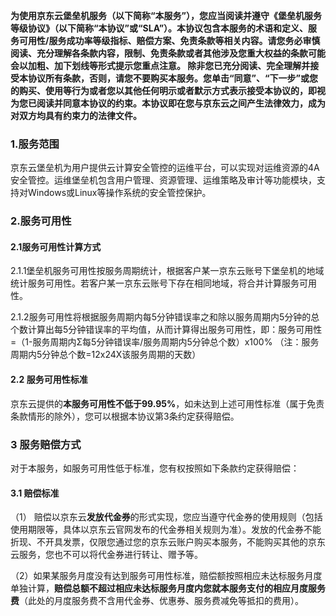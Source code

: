 **为使用京东云堡垒机服务（以下简称“本服务”），您应当阅读并遵守《堡垒机服务等级协议》（以下简称“本协议”或“SLA”）。本协议包含本服务的术语和定义、服务可用性/服务成功率等级指标、赔偿方案、免责条款等相关内容。请您务必审慎阅读、充分理解各条款内容，限制、免责条款或者其他涉及您重大权益的条款可能会以加粗、加下划线等形式提示您重点注意。
除非您已充分阅读、完全理解并接受本协议所有条款，否则，请您不要购买本服务。您单击“同意”、“下一步”或您的购买、使用等行为或者您以其他任何明示或者默示方式表示接受本协议的，即视为您已阅读并同意本协议的约束。本协议即在您与京东云之间产生法律效力，成为对双方均具有约束力的法律文件。**

### 1.服务范围

京东云堡垒机为用户提供云计算安全管控的运维平台，可以实现对运维资源的4A安全管控。运维堡垒机包含用户管理、资源管理、运维策略及审计等功能模块，支持对Windows或Linux等操作系统的安全管控保护。

### 2.服务可用性

#### 2.1服务可用性计算方式

2.1.1堡垒机服务可用性按服务周期统计，根据客户某一京东云账号下堡垒机的地域统计服务可用性。若客户某一京东云账号下存在相同地域，将合并计算服务可用性。

2.1.2服务可用性将根据服务周期内每5分钟错误率之和除以服务周期内5分钟的总个数计算出每5分钟错误率的平均值，从而计算得出服务可用性，即：服务可用性=（1-服务周期内Σ每5分钟错误率/服务周期内5分钟总个数）x100% （注：服务周期内5分钟总个数=12x24X该服务周期的天数）

#### 2.2 服务可用性标准

京东云提供的**本服务可用性不低于99.95%**，如未达到上述可用性标准（属于免责条款情形的除外），您可以根据本协议第3条约定获得赔偿。

### 3 服务赔偿方式

对于本服务，如服务可用性低于标准，您有权按照如下条款约定获得赔偿：

#### 3.1 赔偿标准

（1） 赔偿以京东云**发放代金券**的形式实现，您应当遵守代金券的使用规则（包括使用期限等，具体以京东云官网发布的代金券相关规则为准）。发放的代金券不能折现、不开具发票，仅限您通过您的京东云账户购买本服务，不能购买其他的京东云服务，您也不可以将代金券进行转让、赠予等。 

（2）如果某服务月度没有达到服务可用性标准，赔偿额按照相应未达标服务月度单独计算，**赔偿总额不超过相应未达标服务月度内您就本服务支付的相应月度服务费**（此处的月度服务费不含用代金券、优惠券、服务费减免等抵扣的费用）。

